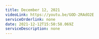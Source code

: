 ```yaml
---
title: December 12, 2021
videoLink: https://youtu.be/GOD-2RAdO2E
serviceOrderlink: none
date: 2021-12-12T15:50:58.069Z
serviceDescription: none
---
```

